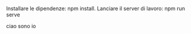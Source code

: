 <!-- 1 -->
Installare le dipendenze: npm install.
Lanciare il server di lavoro: npm run serve


ciao sono io